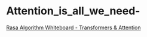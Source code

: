 # Attention_is_all_we_need-

[Rasa Algorithm Whiteboard - Transformers & Attention](https://www.youtube.com/watch?v=yGTUuEx3GkA)